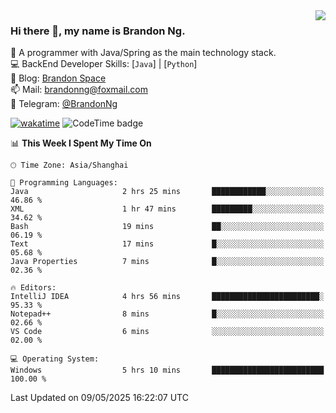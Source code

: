 <img  align="right" src="https://github-readme-stats-brandon0824.vercel.app/api/top-langs/?username=brandon0824&layout=compact">

### Hi there 👋, my name is Brandon Ng.

🌱 A programmer with Java/Spring as the main technology stack.  
💻 BackEnd Developer Skills: [`Java`] | [`Python`]  
📝 Blog: [Brandon Space](https://blog.brandonng.cc)  
📫 Mail: brandonng@foxmail.com  
📰 Telegram: [@BrandonNg](https://t.me/BrandonNg24)  

[![wakatime](https://wakatime.com/badge/user/940cafbf-f9d5-4b24-9a07-19bb072f52bb.svg)](https://wakatime.com/@940cafbf-f9d5-4b24-9a07-19bb072f52bb)
![CodeTime badge](https://img.shields.io/endpoint?style=flat-square&url=https%3A%2F%2Fapi.codetime.dev%2Fshield%3Fid%3D128%26project%3D%26in%3D604800000)

<!--START_SECTION:waka-->
📊 **This Week I Spent My Time On** 

```text
🕑︎ Time Zone: Asia/Shanghai

💬 Programming Languages: 
Java                     2 hrs 25 mins       ████████████░░░░░░░░░░░░░   46.86 % 
XML                      1 hr 47 mins        █████████░░░░░░░░░░░░░░░░   34.62 % 
Bash                     19 mins             ██░░░░░░░░░░░░░░░░░░░░░░░   06.19 % 
Text                     17 mins             █░░░░░░░░░░░░░░░░░░░░░░░░   05.68 % 
Java Properties          7 mins              █░░░░░░░░░░░░░░░░░░░░░░░░   02.36 % 

🔥 Editors: 
IntelliJ IDEA            4 hrs 56 mins       ████████████████████████░   95.33 % 
Notepad++                8 mins              █░░░░░░░░░░░░░░░░░░░░░░░░   02.66 % 
VS Code                  6 mins              ░░░░░░░░░░░░░░░░░░░░░░░░░   02.00 % 

💻 Operating System: 
Windows                  5 hrs 10 mins       █████████████████████████   100.00 % 
```


 Last Updated on 09/05/2025 16:22:07 UTC
<!--END_SECTION:waka-->
